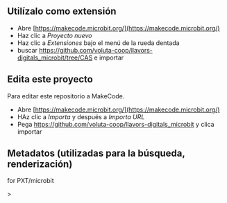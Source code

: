 ## Utilízalo como extensión

* Abre [https://makecode.microbit.org/](https://makecode.microbit.org/)
* Haz clic a *Proyecto nuevo*
* Haz clic a *Extensiones* bajo el menú de la rueda dentada
* buscar https://github.com/voluta-coop/llavors-digitals_microbit/tree/CAS e importar

## Edita este proyecto

Para editar este repositorio a MakeCode.

* Abre [https://makecode.microbit.org/](https://makecode.microbit.org/)
* HAz clic a *Importa* y después a *Importa URL*
* Pega https://github.com/voluta-coop/llavors-digitals_microbit y clica importar

## Metadatos (utilizadas para la búsqueda, renderización)

for PXT/microbit

<script src="https://makecode.com/gh-pages-embed.js"></script><script>makeCodeRender("{{ site.makecode.home_url }}", "{{ site.github.owner_name }}/{{ site.github.repository_name }}");</script>>
